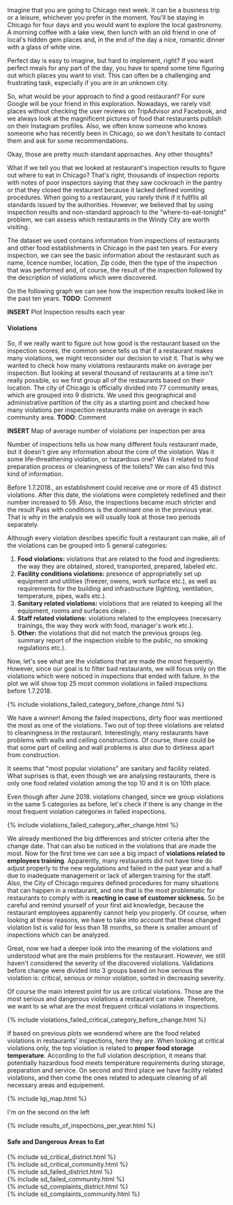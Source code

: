 <!---
**With more than 14'000 restaurants, food is a serious business in Chicago. But choosing where to eat is not an easy task, especially when you want to avoid risky places. Our choices are usually affected by the reviews of other visitors and the location of the restaurant. But do we ever wonder if a restaurant fulfils all sanitary standards?**

Using [Chicago Food Inspection data](https://www.kaggle.com/chicago/chicago-food-inspections), our goal is to provide insights into food quality in the Windy City. We want to explore what are the violations that restaurants make most often, how they change over time and are they connected to the area where restaurant is located.
--->
Imagine that you are going to Chicago next week. It can be a business trip or a leisure, whichever you prefer in the moment. You'll be staying in Chicago for four days and you would want to explore the local gastronomy. A morning coffee with a lake view, then lunch with an old friend in one of local's hidden gem places and, in the end of the day a nice, romantic dinner with a glass of white vine. 

Perfect day is easy to imagine, but hard to implement, right? If you want perfect meals for any part of the day, you have to spend some time figuring out which places you want to visit. This can often be a challenging and frustrating task, especially if you are in an unknown city. 

So, what would be your approach to find a good restaurant? For sure Google will be your friend in this exploration. Nowadays, we rarely visit places without checking the user reviews on TripAdvisor and Facebook, and we always look at the magnificent pictures of food that restaurants publish on their Instagram profiles. Also, we often know someone who knows someone who has recently been in Chicago, so we don't hesitate to contact them and ask for some recommendations. 

Okay, those are pretty much standard approaches. Any other thoughts? 

What if we tell you that we looked at restaurant's inspection results to figure out where to eat in Chicago? That's right, thousands of inspection reports with notes of poor inspectors saying that they saw cockroach in the pantry or that they closed the restaurant because it lacked defined vomiting procedures. When going to a restaurant, you rarely think if it fullfils all standards issued by the authorities. However, we believed that by using inspection results and non-standard approach to the "where-to-eat-tonight" problem, we can assess which restaurants in the Windy City are worth visiting. 

The dataset we used contains information from inspections of restaurants and other food establishments in Chicago in the past ten years. For every inspection, we can see the basic information about the restaurant such as name, licence number, location, Zip code, then the type of the inspection that was performed and, of course, the result of the inspection followed by the description of violations which were discovered.

On the following graph we can see how the inspection results looked like in the past ten years. **TODO**: Comment

**INSERT** Plot Inspection results each year

#### Violations

So, if we really want to figure out how good is the restaurant based on the inspection scores, the common sence tells us that if a restaurant makes many violations, we might reconsider our decision to visit it. That is why we wanted to check how many violations restaurants make on average per inspection. But looking at several thousand of restaurants at a time isn't really possible, so we first group all of the restaurants based on their location. The city of Chicago is officially divided into 77 community areas, which are grouped into 9 districts. We used this geographical and administrative partition of the city as a starting point and checked how many violations per inspection restaurants make on average in each community area. **TODO**: Comment

**INSERT** Map of average number of violations per inspection per area

Number of inspections tells us how many different fouls restaurant made, but it doesn't give any information about the core of the violation. Was it some life-threathening violation, or hazardous one? Was it related to food preparation process or cleaningness of the toilets? We can also find this kind of information. 

Before 1.7.2018., an establishment could receive one or more of 45 distinct violations. After this date, the violations were completely redefined and their number increased to 59. Also, the inspections became much stricter and the result Pass with conditions is the dominant one in the previous year. That is why in the analysis we will usually look at those two periods separately. 

Although every violation desribes specific foult a restaurant can make, all of the violations can be grouped into 5 general categories:

1. **Food violations:** violations that are related to the food and ingredients: the way they are obtained, stored, transported, prepared, labeled etc.
2. **Facility conditions violations:** presence of appropriatelly set up equipment and utilities (freezer, owens, work surface etc.), as well as requirements for the building and infrastructure (lighting, ventilation, temperature, pipes, walls etc.).
3. **Sanitary related violations:** violations that are related to keeping all the equipment, rooms and surfaces clean .
4. **Staff related violations:** violations related to the employees (necesarry trainings, the way they work with food, manager's work etc.).
5. **Other:** the violations that did not match the previous groups (eg. summary report of the inspection visible to the public, no smoking regulations etc.).

Now, let's see what are the violations that are made the most frequently. However, since our goal is to filter bad restaurants, we will focus only on the violations which were noticed in inspections that ended with failure. In the plot we will show top 25 most common violations in failed inspections before 1.7.2018.

{% include violations_failed_category_before_change.html %}

We have a winner! Among the failed inspections, dirty floor was mentioned the most as one of the violations. Two out of top three violations are related to cleaningness in the restaurant. Interestingly, many restaurants have problems with walls and ceiling constructions. Of course, there could be that some part of ceiling and wall problems is also due to dirtiness apart from construction.

It seems that "most popular violations" are sanitary and facility related. What suprises is that, even though we are analysing restaurants, there is only one food related violation among the top 10 and it is on 10th place.

Even though after June 2018. violations changed, since we group violations in the same 5 categories as before, let's check if there is any change in the most frequent violation categories in failed inspections.

{% include violations_failed_category_after_change.html %}

We already mentioned the big differences and stricter criteria after the change date. That can also be noticed in the violations that are made the most. Now for the first time we can see a big impact of **violations related to employees training**. Apparently, many restaurants did not have time do adjust properly to the new regulations and failed in the past year and a half due to inadequate management or lack of allergen training for the staff. Also, the City of Chicago requires defined procedures for many situations that can happen in a restaurant, and one that is the most problematic for restaurants to comply with is **reacting in case of customer sickness.** So be careful and remind yourself of your first aid knowledge, because the restaurant employees apparently cannot help you properly. Of course, when looking at these reasons, we have to take into account that these changed violation list is valid for less than 18 months, so there is smaller amount of inspections which can be analyzed.

Great, now we had a deeper look into the meaning of the violations and understood what are the main problems for the restaurant. However, we still haven't considered the severity of the discovered violations. Validations before change were divided into 3 groups based on how serious the violation is: critical, serious or minor violation, sorted in decreasing severity.

Of course the main interest point for us are critical violations. Those are the most serious and dangerous violations a restaurant can make. Therefore, we want to se what are the most frequent critical violations in inspections.

{% include violations_failed_critical_category_before_change.html %}

If based on previous plots we wondered where are the food related violations in restaurants' inspections, here they are. When looking at critical violations only, the top violation is related to **proper food storage temperature**. According to the full violation description, it means that potentially hazardous food meets temperature requirements during storage, preparation and service. On second and third place we have facility related violations, and then come the ones related to adequate cleaning of all necessary areas and equipement.

<div id="bigger_wrapper">
    <div id="map_wrapper">
        <div id="lqi_map">
            {% include lqi_map.html %}
        </div>
        <div id="map_text">
            <p>I'm on the second on the left</p>
        </div>
    </div>
    <div>
        {% include results_of_inspections_per_year.html %}
    <div/>
</div>

#### Safe and Dangerous Areas to Eat

<div>
{% include sd_critical_district.html %}
<div>

<div>
{% include sd_critical_community.html %}
<div>

<div>
{% include sd_failed_district.html %}
<div>

<div>
{% include sd_failed_community.html %}
<div>

<div>
{% include sd_complaints_district.html %}
<div>

<div>
{% include sd_complaints_community.html %}
<div>
